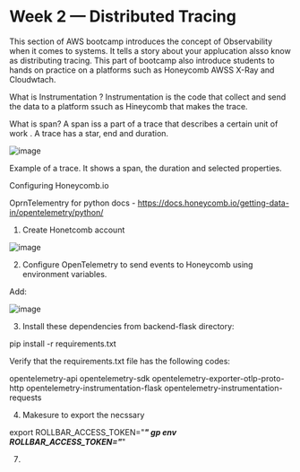 # Week 2 — Distributed Tracing

This section of AWS bootcamp introduces the concept of Observability when it comes to systems. It tells a story about your applucation alsso know as distributing tracing. This part of bootcamp also introduce students to hands on practice on a platforms such as Honeycomb AWSS X-Ray and Cloudwtach.

What is Instrumentation ?
Instrumentation is the code that collect and send the data to a platform ssuch as Hineycomb that makes the trace.

What is span?
A span iss a part of a trace that describes a certain unit of work . A trace has a star, end and duration.

![image](https://user-images.githubusercontent.com/124897604/224895668-ad093500-1eb2-4fb7-9fee-f7322b070373.png)


Example of a trace. It shows a span, the duration and selected properties.

Configuring Honeycomb.io

OprnTelementry for python docs - 
https://docs.honeycomb.io/getting-data-in/opentelemetry/python/

1) Create Honetcomb account

![image](https://user-images.githubusercontent.com/124897604/224896537-2ed7a5cf-735a-4829-b38b-1a9b807779db.png)


2) Configure OpenTelemetry to send events to Honeycomb using environment variables.

Add:

![image](https://user-images.githubusercontent.com/124897604/224898080-5482b2fa-7252-4b83-b03b-b5ca8f0beca2.png)



3) Install these dependencies from backend-flask directory:

pip install -r requirements.txt

Verify that the requirements.txt file has the following codes:

opentelemetry-api 
opentelemetry-sdk 
opentelemetry-exporter-otlp-proto-http 
opentelemetry-instrumentation-flask 
opentelemetry-instrumentation-requests

4) Makesure to export the necssary 

export ROLLBAR_ACCESS_TOKEN="***********"
gp env ROLLBAR_ACCESS_TOKEN="***********"






7) 



